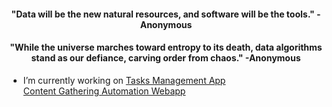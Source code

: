 
<h4 align="center">"Data will be the new natural resources, and software will be the tools." -Anonymous</h4>
<h4 align="center">"While the universe marches toward entropy to its death, data algorithms stand as our defiance, carving order from chaos." -Anonymous</h4>

- I’m currently working on
[Tasks Management App](https://github.com/hieudku/TasksManagementApp.git)  
[Content Gathering Automation Webapp](https://github.com/hieudku/content-gathering-automation-webapp--REACT-Firebase.git)




  




